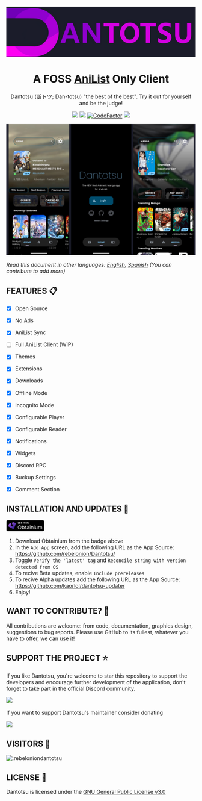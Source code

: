 
![banner](assets/banner.png)

<h1 align="center">
A FOSS <a href="https://anilist.co/">AniList</a> Only Client
</h1>

<p align="center">
Dantotsu (断トツ; Dan-totsu) "the best of the best". Try it out for yourself and be the judge!
</p>

<p align="center">
   <img src="https://img.shields.io/badge/platforms-android-blueviolet?style=for-the-badge"/>
   <a href="https://github.com/rebelonion/Dantotsu/releases"><img src="https://img.shields.io/github/downloads/rebelonion/Dantotsu/total?color=%233DDC84&logo=android&logoColor=%23fff&style=for-the-badge"></a>
   <a href="https://www.codefactor.io/repository/github/rebelonion/dantotsu"><img src="https://www.codefactor.io/repository/github/rebelonion/dantotsu/badge?color=%233DDC84&logo=android&logoColor=%23fff&style=for-the-badge" alt="CodeFactor" /></a>
   <a href="https://discord.gg/4HPZ5nAWwM"><img src="https://img.shields.io/discord/358599430502481920.svg?style=for-the-badge&logo=discord&colorB=7289DA"></a>
</p>

![screenshot](assets/dantotsu-screenshot.png)

*Read this document in other languages: [English](README.md), [Spanish](docs/README.es.md) (You can contribute to add more)*

## FEATURES 📋

- [x] Open Source
- [x] No Ads
- [x] AniList Sync
- [ ] Full AniList Client (WIP)
- [x] Themes
- [x] Extensions
- [x] Downloads
- [x] Offline Mode
- [x] Incognito Mode
- [x] Configurable Player
- [x] Configurable Reader
- [x] Notifications
- [x] Widgets
- [x] Discord RPC
- [x] Buckup Settings
- [x] Comment Section


## INSTALLATION AND UPDATES 💾

<a href="https://github.com/ImranR98/Obtainium/releases"><img src="https://github.com/andrew1412/Dantotsu/blob/dev/assets/badge_obtainium.png?raw=true" width=20%></a>

1. Download Obtainium from the badge above
2. In the `Add App` screen, add the following URL as the App Source: https://github.com/rebelonion/Dantotsu/
3. Toggle `Verify the 'latest' tag` and `Reconcile string with version detected from OS`
4. To recive Beta updates, enable `Include prereleases`
5. To recive Alpha updates add the following URL as the App Source: https://github.com/kaorlol/dantotsu-updater
6. Enjoy!

## WANT TO CONTRIBUTE? 🤝

All contributions are welcome: from code, documentation, graphics design, suggestions to bug reports. Please use GitHub to its fullest, whatever you have to offer, we can use it!


## SUPPORT THE PROJECT ⭐
If you like Dantotsu, you're welcome to star this repository to support the developers and encourage further development of the application, don't forget to take part in the official Discord community.

<p align="left">
   <a href="https://discord.gg/4HPZ5nAWwM">
      <img src="https://invidget.switchblade.xyz/4HPZ5nAWwM">
   </a>
</p>

If you want to support Dantotsu's maintainer consider donating

<a href="https://www.buymeacoffee.com/rebelonion"><img src="https://img.buymeacoffee.com/button-api/?text=Buy me a coffee&emoji=&slug=rebelonion&button_colour=FFDD00&font_colour=030201&font_family=Poppins&outline_colour=000000&coffee_colour=ffffff" /></a>

## VISITORS 👀

<img src="https://count.getloli.com/get/@:rebeloniondantotsu" alt=":rebeloniondantotsu" />

## LICENSE 📜

Dantotsu is licensed under the [GNU General Public License v3.0](LICENSE.md)
